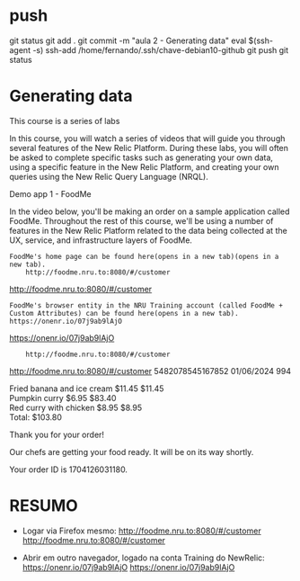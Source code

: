 
# ###################################################################################################################### 
# ###################################################################################################################### 
# ###################################################################################################################### 
#  push

git status
git add .
git commit -m "aula 2 - Generating data"
eval $(ssh-agent -s)
ssh-add /home/fernando/.ssh/chave-debian10-github
git push
git status



# ###################################################################################################################### 
# ###################################################################################################################### 
# ###################################################################################################################### 
# Generating data

This course is a series of labs

In this course, you will watch a series of videos that will guide you through several features of the New Relic Platform. During these labs, you will often be asked to complete specific tasks such as generating your own data, using a specific feature in the New Relic Platform, and creating your own queries using the New Relic Query Language (NRQL). 

Demo app 1 - FoodMe

In the video below, you'll be making an order on a sample application called FoodMe. Throughout the rest of this course, we'll be using a number of features in the New Relic Platform related to the data being collected at the UX, service, and infrastructure layers of FoodMe. 

    FoodMe's home page can be found here(opens in a new tab)(opens in a new tab).
        http://foodme.nru.to:8080/#/customer
<http://foodme.nru.to:8080/#/customer>

    FoodMe's browser entity in the NRU Training account (called FoodMe + Custom Attributes) can be found here(opens in a new tab).
    https://onenr.io/07j9ab9lAjO
<https://onenr.io/07j9ab9lAjO>






        http://foodme.nru.to:8080/#/customer
<http://foodme.nru.to:8080/#/customer>
5482078545167852
01/06/2024
994

Fried banana and ice cream 	$11.45 	$11.45 	
	Pumpkin curry 	$6.95 	$83.40 	
	Red curry with chicken 	$8.95 	$8.95 	
		Total: 	$103.80 	


Thank you for your order!

Our chefs are getting your food ready. It will be on its way shortly.

Your order ID is 1704126031180.







# ###################################################################################################################### 
# ###################################################################################################################### 
# ###################################################################################################################### 
# RESUMO

- Logar via Firefox mesmo:
        http://foodme.nru.to:8080/#/customer
<http://foodme.nru.to:8080/#/customer>

- Abrir em outro navegador, logado na conta Training do NewRelic:
    https://onenr.io/07j9ab9lAjO
<https://onenr.io/07j9ab9lAjO>
